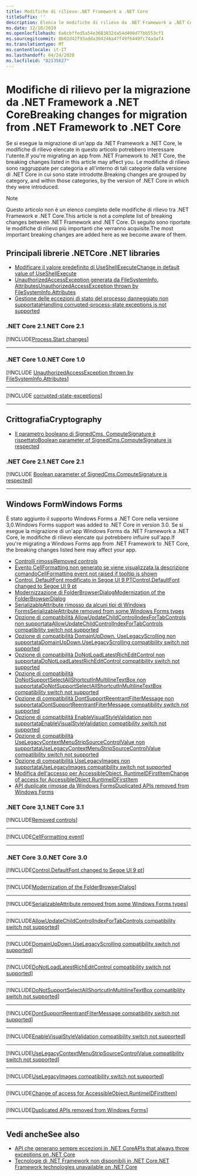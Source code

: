 ```yaml
---
title: Modifiche di rilievo-.NET Framework a .NET Core
titleSuffix: ''
description: Elenca le modifiche di rilievo da .NET Framework a .NET Core.
ms.date: 12/18/2019
ms.openlocfilehash: 6a6cbffed5a54e3683832da54d408d77bb553cf1
ms.sourcegitcommit: 8b02d42f93adda304246a47f49f6449fc74a3af4
ms.translationtype: MT
ms.contentlocale: it-IT
ms.lasthandoff: 04/24/2020
ms.locfileid: "82135627"
---
```

# <a name="breaking-changes-for-migration-from-net-framework-to-net-core"></a><span data-ttu-id="6634b-103">Modifiche di rilievo per la migrazione da .NET Framework a .NET Core</span><span class="sxs-lookup"><span data-stu-id="6634b-103">Breaking changes for migration from .NET Framework to .NET Core</span></span>

<span data-ttu-id="6634b-104">Se si esegue la migrazione di un'app da .NET Framework a .NET Core, le modifiche di rilievo elencate in questo articolo potrebbero interessare l'utente.</span><span class="sxs-lookup"><span data-stu-id="6634b-104">If you're migrating an app from .NET Framework to .NET Core, the breaking changes listed in this article may affect you.</span></span> <span data-ttu-id="6634b-105">Le modifiche di rilievo sono raggruppate per categoria e all'interno di tali categorie dalla versione di .NET Core in cui sono state introdotte.</span><span class="sxs-lookup"><span data-stu-id="6634b-105">Breaking changes are grouped by category, and within those categories, by the version of .NET Core in which they were introduced.</span></span>

> [!NOTE]
> <span data-ttu-id="6634b-106">Questo articolo non è un elenco completo delle modifiche di rilievo tra .NET Framework e .NET Core.</span><span class="sxs-lookup"><span data-stu-id="6634b-106">This article is not a complete list of breaking changes between .NET Framework and .NET Core.</span></span> <span data-ttu-id="6634b-107">Di seguito sono riportate le modifiche di rilievo più importanti che verranno acquisite.</span><span class="sxs-lookup"><span data-stu-id="6634b-107">The most important breaking changes are added here as we become aware of them.</span></span>

## <a name="core-net-libraries"></a><span data-ttu-id="6634b-108">Principali librerie .NET</span><span class="sxs-lookup"><span data-stu-id="6634b-108">Core .NET libraries</span></span>

- [<span data-ttu-id="6634b-109">Modificare il valore predefinito di UseShellExecute</span><span class="sxs-lookup"><span data-stu-id="6634b-109">Change in default value of UseShellExecute</span></span>](#change-in-default-value-of-useshellexecute)
- [<span data-ttu-id="6634b-110">UnauthorizedAccessException generata da FileSystemInfo. Attributes</span><span class="sxs-lookup"><span data-stu-id="6634b-110">UnauthorizedAccessException thrown by FileSystemInfo.Attributes</span></span>](#unauthorizedaccessexception-thrown-by-filesysteminfoattributes)
- [<span data-ttu-id="6634b-111">Gestione delle eccezioni di stato del processo danneggiato non supportata</span><span class="sxs-lookup"><span data-stu-id="6634b-111">Handling corrupted-process-state exceptions is not supported</span></span>](#handling-corrupted-state-exceptions-is-not-supported)

### <a name="net-core-21"></a><span data-ttu-id="6634b-112">.NET Core 2.1</span><span class="sxs-lookup"><span data-stu-id="6634b-112">.NET Core 2.1</span></span>

[!INCLUDE[Process.Start changes](~/includes/core-changes/corefx/2.1/process-start-changes.md)]

***

### <a name="net-core-10"></a><span data-ttu-id="6634b-113">.NET Core 1.0</span><span class="sxs-lookup"><span data-stu-id="6634b-113">.NET Core 1.0</span></span>

[!INCLUDE [UnauthorizedAccessException thrown by FileSystemInfo.Attributes](~/includes/core-changes/corefx/1.0/filesysteminfo-attributes-exceptions.md)]

***

[!INCLUDE [corrupted-state-exceptions](~/includes/core-changes/corefx/1.0/corrupted-state-exceptions.md)]

***

## <a name="cryptography"></a><span data-ttu-id="6634b-114">Crittografia</span><span class="sxs-lookup"><span data-stu-id="6634b-114">Cryptography</span></span>

- [<span data-ttu-id="6634b-115">Il parametro booleano di SignedCms. ComputeSignature è rispettato</span><span class="sxs-lookup"><span data-stu-id="6634b-115">Boolean parameter of SignedCms.ComputeSignature is respected</span></span>](#boolean-parameter-of-signedcmscomputesignature-is-respected)

### <a name="net-core-21"></a><span data-ttu-id="6634b-116">.NET Core 2.1</span><span class="sxs-lookup"><span data-stu-id="6634b-116">.NET Core 2.1</span></span>

[!INCLUDE [Boolean parameter of SignedCms.ComputeSignature is respected](~/includes/core-changes/cryptography/2.1/compute-signature-silent-parameter.md)]

***

## <a name="windows-forms"></a><span data-ttu-id="6634b-117">Windows Form</span><span class="sxs-lookup"><span data-stu-id="6634b-117">Windows Forms</span></span>

<span data-ttu-id="6634b-118">È stato aggiunto il supporto Windows Forms a .NET Core nella versione 3,0.</span><span class="sxs-lookup"><span data-stu-id="6634b-118">Windows Forms support was added to .NET Core in version 3.0.</span></span> <span data-ttu-id="6634b-119">Se si esegue la migrazione di un'app Windows Forms da .NET Framework a .NET Core, le modifiche di rilievo elencate qui potrebbero influire sull'app.</span><span class="sxs-lookup"><span data-stu-id="6634b-119">If you're migrating a Windows Forms app from .NET Framework to .NET Core, the breaking changes listed here may affect your app.</span></span>

- [<span data-ttu-id="6634b-120">Controlli rimossi</span><span class="sxs-lookup"><span data-stu-id="6634b-120">Removed controls</span></span>](#removed-controls)
- [<span data-ttu-id="6634b-121">Evento CellFormatting non generato se viene visualizzata la descrizione comando</span><span class="sxs-lookup"><span data-stu-id="6634b-121">CellFormatting event not raised if tooltip is shown</span></span>](#cellformatting-event-not-raised-if-tooltip-is-shown)
- [<span data-ttu-id="6634b-122">Control. DefaultFont modificato in Segoe UI 9 PT</span><span class="sxs-lookup"><span data-stu-id="6634b-122">Control.DefaultFont changed to Segoe UI 9 pt</span></span>](#default-control-font-changed-to-segoe-ui-9-pt)
- [<span data-ttu-id="6634b-123">Modernizzazione di FolderBrowserDialog</span><span class="sxs-lookup"><span data-stu-id="6634b-123">Modernization of the FolderBrowserDialog</span></span>](#modernization-of-the-folderbrowserdialog)
- [<span data-ttu-id="6634b-124">SerializableAttribute rimosso da alcuni tipi di Windows Forms</span><span class="sxs-lookup"><span data-stu-id="6634b-124">SerializableAttribute removed from some Windows Forms types</span></span>](#serializableattribute-removed-from-some-windows-forms-types)
- [<span data-ttu-id="6634b-125">Opzione di compatibilità AllowUpdateChildControlIndexForTabControls non supportata</span><span class="sxs-lookup"><span data-stu-id="6634b-125">AllowUpdateChildControlIndexForTabControls compatibility switch not supported</span></span>](#allowupdatechildcontrolindexfortabcontrols-compatibility-switch-not-supported)
- [<span data-ttu-id="6634b-126">Opzione di compatibilità DomainUpDown. UseLegacyScrolling non supportata</span><span class="sxs-lookup"><span data-stu-id="6634b-126">DomainUpDown.UseLegacyScrolling compatibility switch not supported</span></span>](#domainupdownuselegacyscrolling-compatibility-switch-not-supported)
- [<span data-ttu-id="6634b-127">Opzione di compatibilità DoNotLoadLatestRichEditControl non supportata</span><span class="sxs-lookup"><span data-stu-id="6634b-127">DoNotLoadLatestRichEditControl compatibility switch not supported</span></span>](#donotloadlatestricheditcontrol-compatibility-switch-not-supported)
- [<span data-ttu-id="6634b-128">Opzione di compatibilità DoNotSupportSelectAllShortcutInMultilineTextBox non supportata</span><span class="sxs-lookup"><span data-stu-id="6634b-128">DoNotSupportSelectAllShortcutInMultilineTextBox compatibility switch not supported</span></span>](#donotsupportselectallshortcutinmultilinetextbox-compatibility-switch-not-supported)
- [<span data-ttu-id="6634b-129">Opzione di compatibilità DontSupportReentrantFilterMessage non supportata</span><span class="sxs-lookup"><span data-stu-id="6634b-129">DontSupportReentrantFilterMessage compatibility switch not supported</span></span>](#dontsupportreentrantfiltermessage-compatibility-switch-not-supported)
- [<span data-ttu-id="6634b-130">Opzione di compatibilità EnableVisualStyleValidation non supportata</span><span class="sxs-lookup"><span data-stu-id="6634b-130">EnableVisualStyleValidation compatibility switch not supported</span></span>](#enablevisualstylevalidation-compatibility-switch-not-supported)
- [<span data-ttu-id="6634b-131">Opzione di compatibilità UseLegacyContextMenuStripSourceControlValue non supportata</span><span class="sxs-lookup"><span data-stu-id="6634b-131">UseLegacyContextMenuStripSourceControlValue compatibility switch not supported</span></span>](#uselegacycontextmenustripsourcecontrolvalue-compatibility-switch-not-supported)
- [<span data-ttu-id="6634b-132">Opzione di compatibilità UseLegacyImages non supportata</span><span class="sxs-lookup"><span data-stu-id="6634b-132">UseLegacyImages compatibility switch not supported</span></span>](#uselegacyimages-compatibility-switch-not-supported)
- [<span data-ttu-id="6634b-133">Modifica dell'accesso per AccessibleObject. RuntimeIDFirstItem</span><span class="sxs-lookup"><span data-stu-id="6634b-133">Change of access for AccessibleObject.RuntimeIDFirstItem</span></span>](#change-of-access-for-accessibleobjectruntimeidfirstitem)
- [<span data-ttu-id="6634b-134">API duplicate rimosse da Windows Forms</span><span class="sxs-lookup"><span data-stu-id="6634b-134">Duplicated APIs removed from Windows Forms</span></span>](#duplicated-apis-removed-from-windows-forms)

### <a name="net-core-31"></a><span data-ttu-id="6634b-135">.NET Core 3,1</span><span class="sxs-lookup"><span data-stu-id="6634b-135">.NET Core 3.1</span></span>

[!INCLUDE[Removed controls](~/includes/core-changes/windowsforms/3.1/remove-controls-3.1.md)]

***

[!INCLUDE[CellFormatting event](~/includes/core-changes/windowsforms/3.1/cellformatting-event-not-raised.md)]

***

### <a name="net-core-30"></a><span data-ttu-id="6634b-136">.NET Core 3.0</span><span class="sxs-lookup"><span data-stu-id="6634b-136">.NET Core 3.0</span></span>

[!INCLUDE[Control.DefaultFont changed to Segoe UI 9 pt](~/includes/core-changes/windowsforms/3.0/control-defaultfont-changed.md)]

***

[!INCLUDE[Modernization of the FolderBrowserDialog](~/includes/core-changes/windowsforms/3.0/modernized-folderbrowserdialog.md)]

***

[!INCLUDE[SerializableAttribute removed from some Windows Forms types](~/includes/core-changes/windowsforms/3.0/remove-serializationattribute.md)]

***

[!INCLUDE[AllowUpdateChildControlIndexForTabControls compatibility switch not supported](~/includes/core-changes/windowsforms/3.0/deprecate-allowupdatechildcontrolindexfortabcontrols.md)]

***

[!INCLUDE[DomainUpDown.UseLegacyScrolling compatibility switch not supported](~/includes/core-changes/windowsforms/3.0/deprecate-uselegacyscrolling.md)]

***

[!INCLUDE[DoNotLoadLatestRichEditControl compatibility switch not supported](~/includes/core-changes/windowsforms/3.0/deprecate-donotloadlatestricheditcontrol.md)]

***

[!INCLUDE[DoNotSupportSelectAllShortcutInMultilineTextBox compatibility switch not supported](~/includes/core-changes/windowsforms/3.0/deprecate-donotsupportselectallshortcutinmultilinetextbox.md)]

***

[!INCLUDE[DontSupportReentrantFilterMessage compatibility switch not supported](~/includes/core-changes/windowsforms/3.0/deprecate-dontsupportreentrantfiltermessage.md)]

***

[!INCLUDE[EnableVisualStyleValidation compatibility switch not supported](~/includes/core-changes/windowsforms/3.0/deprecate-enablevisualstylevalidation.md)]

***

[!INCLUDE[UseLegacyContextMenuStripSourceControlValue compatibility switch not supported](~/includes/core-changes/windowsforms/3.0/deprecate-uselegacycontextmenustripsourcecontrolvalue.md)]

***

[!INCLUDE[UseLegacyImages compatibility switch not supported](~/includes/core-changes/windowsforms/3.0/deprecate-uselegacyimages.md)]

***

[!INCLUDE[Change of access for AccessibleObject.RuntimeIDFirstItem](~/includes/core-changes/windowsforms/3.0/changed-access-for-runtimeidfirstitem.md)]

***

[!INCLUDE[Duplicated APIs removed from Windows Forms](~/includes/core-changes/windowsforms/3.0/remove-duplicated-apis.md)]

***

## <a name="see-also"></a><span data-ttu-id="6634b-137">Vedi anche</span><span class="sxs-lookup"><span data-stu-id="6634b-137">See also</span></span>

- [<span data-ttu-id="6634b-138">API che generano sempre eccezioni in .NET Core</span><span class="sxs-lookup"><span data-stu-id="6634b-138">APIs that always throw exceptions on .NET Core</span></span>](unsupported-apis.md)
- [<span data-ttu-id="6634b-139">Tecnologie di .NET Framework non disponibili in .NET Core</span><span class="sxs-lookup"><span data-stu-id="6634b-139">.NET Framework technologies unavailable on .NET Core</span></span>](../porting/net-framework-tech-unavailable.md)
